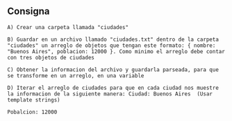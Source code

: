 ## Consigna
    A) Crear una carpeta llamada "ciudades"
    
    B) Guardar en un archivo llamado "ciudades.txt" dentro de la carpeta "ciudades" un arreglo de objetos que tengan este formato: { nombre: "Buenos Aires", poblacion: 12000 }. Como minimo el arreglo debe contar con tres objetos de ciudades

    C) Obtener la informacion del archivo y guardarla parseada, para que se transforme en un arreglo, en una variable

    D) Iterar el arreglo de ciudades para que en cada ciudad nos muestre la informacion de la siguiente manera: Ciudad: Buenos Aires  (Usar template strings)
                                                                                                                Pobalcion: 12000